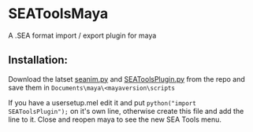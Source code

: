 # SEAToolsMaya
A .SEA format import / export plugin for maya

## Installation:
Download the latset [seanim.py](https://raw.githubusercontent.com/dtzxporter/SEAnimTools/master/seanim.py) and [SEAToolsPlugin.py](https://raw.githubusercontent.com/dtzxporter/SEAnimTools/master/SEAToolsPlugin.py) from the repo and save them in `Documents\maya\<mayaversion\scripts`

If you have a usersetup.mel edit it and put `python("import SEAToolsPlugin");` on it's own line, otherwise create this file and add the line to it. Close and reopen maya to see the new SEA Tools menu.
